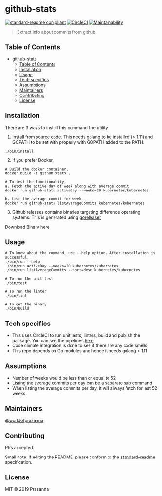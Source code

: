 # github-stats

[![standard-readme compliant](https://img.shields.io/badge/standard--readme-OK-green.svg?style=flat-square)](https://github.com/RichardLitt/standard-readme)
[![CircleCI](https://img.shields.io/circleci/build/github/worldofprasanna/github-stats/master?style=flat-square)](https://circleci.com/gh/worldofprasanna/github-stats)
[![Maintainability](https://api.codeclimate.com/v1/badges/ca9aa9f54f9df2ac62b8/maintainability)](https://codeclimate.com/github/worldofprasanna/github-stats/maintainability)

> Extract info about commits from github

## Table of Contents

- [github-stats](#github-stats)
  - [Table of Contents](#table-of-contents)
  - [Installation](#installation)
  - [Usage](#usage)
  - [Tech specifics](#tech-specifics)
  - [Assumptions](#assumptions)
  - [Maintainers](#maintainers)
  - [Contributing](#contributing)
  - [License](#license)

## Installation 

There are 3 ways to install this command line utility,

1. Install from source code. This needs golang to be installed (> 1.11) and GOPATH to be set with properly with GOPATH added to the PATH.
```
./bin/install
```

2. If you prefer Docker,
```
# Build the docker container,
docker build -t github-stats .

# To test the functionality,
a. Fetch the active day of week along with average commit
docker run github-stats activeDay --weeks=20 kubernetes/kubernetes

b. List the average commit for week
docker run github-stats listAverageCommits kubernetes/kubernetes
```

3. Github releases contains binaries targeting difference operating systems. This is generated using [goreleaser](https://github.com/goreleaser/goreleaser)

[Download Binary here](https://github.com/worldofprasanna/github-stats/releases/tag/v1.0.0)


## Usage

```
# To know about the command, use --help option. After installation is successful,
./bin/run --help
./bin/run activeDay --weeks=20 kubernetes/kubernetes
./bin/run listAverageCommits --sort=desc kubernetes/kubernetes

```
```
# To run the unit test
./bin/test

# To run the linter
./bin/lint

# To get the binary
./bin/build

```

## Tech specifics

- This uses CircleCI to run unit tests, linters, build and publish the package. You can see the pipelines [here](https://circleci.com/workflow-run/3e861475-a6e1-46de-a664-5395783c92c9)
- Code climate integration is done to see if there are any code smells
- This repo depends on Go modules and hence it needs golang > 1.11

## Assumptions

- Number of weeks would be less than or equal to 52
- Listing the average commits per day can be a separate sub command
- When listing the average commits per day, it will always fetch for last 52 weeks

## Maintainers

[@worldofprasanna](https://github.com/worldofprasanna)

## Contributing

PRs accepted.

Small note: If editing the README, please conform to the [standard-readme](https://github.com/RichardLitt/standard-readme) specification.

## License

MIT © 2019 Prasanna
